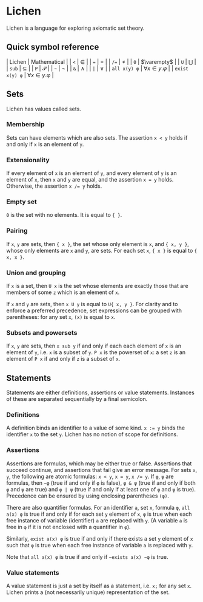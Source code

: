 # Lichen

Lichen is a language for exploring axiomatic set theory.

## Quick symbol reference

| Lichen | Mathematical |
| `<`    | $\in$        |
| `=`    | $=$          |
| `/=`   | $\neq$       |
| `0`    | $\varempty$  |
| `U`    | $\bigcup$    |
| `sub`  | $\subseteq$  |
| `P`    | $\mathcal P$ |
| `~`    | $\lnot$      |
| `&`    | $\land$      |
| `|`    | $\lor$       |
| `all x(y) φ` | $\forall x \in y. \varphi$ |
| `exist x(y) φ` | $\forall x \in y. \varphi$ |

## Sets

Lichen has values called sets.

### Membership

Sets can have elements which are also sets. The assertion `x < y` holds if and
only if `x` is an element of `y`.

### Extensionality

If every element of `x` is an element of `y`, and every element of `y` is an
element of `x`, then `x` and `y` are equal, and the assertion `x = y` holds.
Otherwise, the assertion `x /= y` holds.

### Empty set

`0` is the set with no elements. It is equal to `{ }`.

### Pairing

If `x`, `y` are sets, then `{ x }`, the set whose only element is `x`, and
`{ x, y }`, whose only elements are `x` and `y`, are sets. For each set `x`,
`{ x }` is equal to `{ x, x }`.

### Union and grouping

If `x` is a set, then `U x` is the set whose elements are exactly those that are
members of some `z` which is an element of `x`.

If `x` and `y` are sets, then `x U y` is equal to `U{ x, y }`. For clarity and
to enforce a preferred precedence, set expressions can be grouped with
parentheses: for any set `x`, `(x)` is equal to `x`.

### Subsets and powersets

If `x`, `y` are sets, then `x sub y` if and only if each each element of `x` is
an element of `y`, i.e. `x` is a subset of `y`. `P x` is the powerset of `x`:
a set `z` is an element of `P x` if and only if `z` is a subset of `x`.

## Statements

Statements are either definitions, assertions or value statements. Instances of
these are separated sequentially by a final semicolon.

### Definitions

A definition binds an identifier to a value of some kind. `x := y` binds the
identifier `x` to the set `y`. Lichen has no notion of scope for definitions.

### Assertions

Assertions are formulas, which may be either true or false. Assertions that
succeed continue, and assertions that fail give an error message. For sets `x`,
`y`, the following are atomic formulas: `x < y`, `x = y`, `x /= y`. If `φ`, `ψ`
are formulas, then `~φ` (true if and only if `φ` is false), `φ & ψ` (true if and
only if both `φ` and `ψ` are true) and `φ | ψ` (true if and only if at least one
of `φ` and `ψ` is true). Precedence can be ensured by using enclosing
parentheses `(φ)`.

There are also quantifier formulas. For an identifier `a`, set `x`, formula `φ`,
`all a(x) φ` is true if and only if for each set `y` element of `x`, `φ` is true
when each free instance of variable (identifier) `a` are replaced with `y`. (A
variable `a` is free in `φ` if it is not enclosed with a quantifier in `φ`).

Similarly, `exist a(x) φ` is true if and only if there exists a set `y` element
of `x` such that `φ` is true when each free instance of variable `a` is replaced
with `y`.

Note that `all a(x) φ` is true if and only if `~exists a(x) ~φ` is true.

### Value statements

A value statement is just a set by itself as a statement, i.e. `x;` for any set
`x`. Lichen prints a (not necessarily unique) representation of the set.

